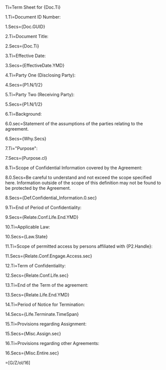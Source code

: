 Ti=Term Sheet for {Doc.Ti}

1.Ti=Document ID Number: 

1.Secs={Doc.GUID}

2.Ti=Document Title:  

2.Secs={Doc.Ti}

3.Ti=Effective Date:  

3.Secs={EffectiveDate.YMD}

4.Ti=Party One (Disclosing Party):  

4.Secs={P1.N/1/2}

5.Ti=Party Two (Receiving Party):  

5.Secs={P1.N/1/2}

6.Ti=Background:  

6.0.sec=Statement of the assumptions of the parties relating to the agreement.

6.Secs={Why.Secs}

7.Ti="Purpose":  

7.Secs={Purpose.cl}

8.Ti=Scope of Confidential Information covered by the Agreement:  

8.0.Secs=Be careful to understand and not exceed the scope specified here.  Information outside of the scope of this definition may not be found to be protected by the Agreement.
 
8.Secs={Def.Confidential_Information.0.sec}

9.Ti=End of Period of Confidentiality:  

9.Secs={Relate.Conf.Life.End.YMD}

10.Ti=Applicable Law:  

10.Secs={Law.State}

11.Ti=Scope of permitted access by persons affiliated with {P2.Handle}:  

11.Secs={Relate.Conf.Engage.Access.sec}

12.Ti=Term of Confidentiality:  

12.Secs={Relate.Conf.Life.sec}

13.Ti=End of the Term of the agreement:  

13.Secs={Relate.Life.End.YMD}

14.Ti=Period of Notice for Termination:  

14.Secs={Life.Terminate.TimeSpan}

15.Ti=Provisions regarding Assignment:  

15.Secs={Misc.Assign.sec}

16.Ti=Provisions regarding other Agreements:  

16.Secs={Misc.Entire.sec}

=[G/Z/ol/16]